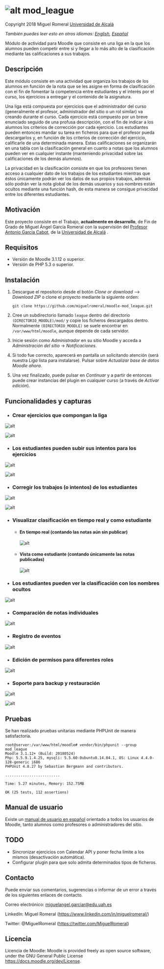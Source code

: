 
# ![alt](pix/mod_league.svg) mod_league

Copyright 2018 Miguel Romeral [Universidad de Alcalá](https://www.uah.es)

*También puedes leer esto en otros idiomas: [English](README.md), [Español](README.es.md)*

Módulo de actividad para Moodle que consiste en una liga en la que los alumnos pueden competir entre sí y llegar a lo más alto de la clasificación mediante las calificaciones a sus trabajos.

## Descripción

Este módulo consiste en una actividad que organiza los trabajos de los alumnos en función de la nota que se les asigne en forma de clasificación con el fin de fomentar la competencia entre estudiantes y el interés por el curso, los ejercicios a entregar y el contenido de la asignatura.

Una liga está compuesta por ejercicios que el administrador del curso (generalmente el profesor, administrador del sitio o un rol similar) va creando durante el curso.
Cada ejercicio está compuesto por un breve enunciado seguido de una profusa descripción, con el fin de indicar a los alumnos los criterios de corrección por cada ejercicio.
Los estudiantes pueden entonces mandar su tarea en ficheros para que el profesor pueda descargarlos y, en función de los criterios de corrección del ejercicio, calificarle de una determinada manera. Estas calificaciones se organizarán en una tabla con la clasificación general en cuanto a notas que los alumnos pueden ver en cualquier instante (manteniendo privacidad sobre las calificaciones de los demás alumnos).

La privacidad en la clasificación consiste en que los profesores tienen acceso a cualquier dato de los trabajos de los estudiantes mientras que éstos únicamente podrán ver los datos de sus propios trabajos, además sólo podrán ver la nota global de los demás usuarios y sus nombres están ocultos mediante una función hash, de esta manera se consigue privacidad entre los diferentes estudiantes.

## Motivación

Este proyecto consiste en el Trabajo, **actualmente en desarrollo**, de Fin de Grado de Miguel Ángel García Romeral con la supervisión del [Profesor Antonio García Cabot](https://www.uah.es/es/estudios/profesor/Antonio-Garcia-Cabot/), de la [Universidad de Alcalá](https://www.uah.es) .

## Requisitos

* Versión de Moodle 3.1.12 o superior.
* Versión de PHP 5.3 o superior.

## Instalación

1. Descargue el repositorio desde el botón *Clone or download* --> *Download ZIP* o clone el proyecto mediante la siguiente orden:

    ```
    git clone https://github.com/miguelromeral/moodle-mod_league.git
    ```

2. Cree un subdirectorio llamado ```league``` dentro del directorio ```(DIRECTORIO_MOODLE)/mod/``` y copie los ficheros descargados dentro. Normalmente ```(DIRECTORIO_MOODLE)``` se suele encontrar en ```/var/www/html/moodle```, aunque depende de cada servidor.

3. Inicie sesión como *Administrador* en su sitio Moodle y acceda a *Administración del sitio* -> *Notificaciones*.

4. Si todo fue correcto, aparecerá en pantalla un solicitando atención (será nuestra *Liga* lista para instalarse). Pulsar sobre *Actualizar base de datos Moodle ahora*.

5. Una vez finalizado, puede pulsar en *Continuar* y a partir de entonces puede crear instancias del plugin en cualquier curso (a través de *Activar edición*).

## Funcionalidades y capturas

* ### Crear ejercicios que compongan la liga

![alt](screenshots/es/panel_control_profesor.png)

![alt](screenshots/es/crear_ejercicio.png)

* ### Los estudiantes pueden subir sus intentos para los ejercicios

![alt](screenshots/es/panel_control_alumno.png)

![alt](screenshots/es/subir_ejercicio.png)

* ### Corregir los trabajos (o intentos) de los estudiantes

![alt](screenshots/es/corregir_ejercicio.png)

![alt](screenshots/es/corregir_intento.png)

* ### Visualizar clasificación en tiempo real y como estudiante

    * #### En tiempo real (contando las notas aún sin publicar)

       ![alt](screenshots/es/clasificacion_profesor.png)

    * #### Vista como estudiante (contando únicamente las notas publicadas)

       ![alt](screenshots/es/clasificacion_profesor_estudiante.png)

* ### Los estudiantes pueden ver la clasificación con los nombres ocultos

![alt](screenshots/es/clasificacion_estudiante.png)

* ### Comparación de notas individuales

![alt](screenshots/es/comparacion_notas.png)

* ### Registro de eventos

![alt](screenshots/es/registros.png)

* ### Edición de permisos para diferentes roles

![alt](screenshots/es/capabilities.png)

* ### Soporte para backup y restauración

![alt](screenshots/es/backup.png)

![alt](screenshots/es/restauracion.png)


## Pruebas

Se han realizado pruebas unitarias mediante PHPUnit de manera satisfactoria.

    root@server:/var/www/html/moodle# vendor/bin/phpunit --group mod_league
    Moodle 3.1.12+ (Build: 20180524)
    Php: 5.5.9.1.4.25, mysqli: 5.5.60-0ubuntu0.14.04.1, OS: Linux 4.4.0-128-generic i686
    PHPUnit 4.8.27 by Sebastian Bergmann and contributors.

    .........................

    Time: 5.27 minutes, Memory: 152.75MB

    OK (25 tests, 112 assertions)

## Manual de usuario

Existe un [manual de usuario en español](manuals/es.pdf) orientado a todos los usuarios de Moodle, tanto alumnos como profesores o administradores del sitio.

## TODO

* Sincronizar ejercicios con Calendar API y poner fecha límite a los mismos (desactivación automática).
* Configurar plugin para que solo admita determinados tipos de ficheros.

## Contacto

Puede enviar sus comentarios, sugerencias o informar de un error a través de los siguientes enlaces de contacto.

Correo electrónico: miguelangel.garciar@edu.uah.es

LinkedIn: Miguel Romeral (https://www.linkedin.com/in/miguelromeral/)

Twitter: @MiguelRomeral (https://twitter.com/MiguelRomeral)

## Licencia

Licencia de Moodle: Moodle is provided freely as open source software, under the GNU General Public License <https://docs.moodle.org/dev/License>.